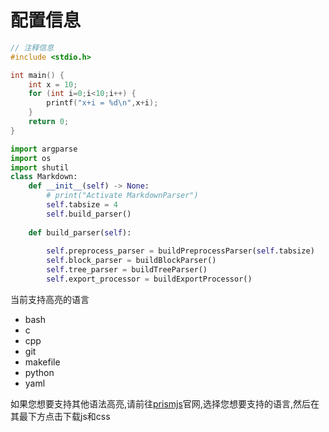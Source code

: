 # 配置信息

```c
// 注释信息
#include <stdio.h>

int main() {
    int x = 10;
    for (int i=0;i<10;i++) {
        printf("x+i = %d\n",x+i);
    }
    return 0;
}
```

```python
import argparse
import os
import shutil
class Markdown:
    def __init__(self) -> None:
        # print("Activate MarkdownParser")
        self.tabsize = 4
        self.build_parser()        
        
    def build_parser(self):
        
        self.preprocess_parser = buildPreprocessParser(self.tabsize)
        self.block_parser = buildBlockParser()
        self.tree_parser = buildTreeParser()
        self.export_processor = buildExportProcessor()
```

当前支持高亮的语言

- bash
- c
- cpp
- git
- makefile
- python
- yaml

如果您想要支持其他语法高亮,请前往[prismjs](https://prismjs.com/download.html#themes=prism)官网,选择您想要支持的语言,然后在其最下方点击下载js和css